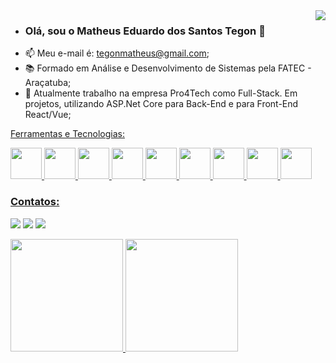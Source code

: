 <img align="right" src="https://visitor-badge.laobi.icu/badge?page_id=Tellaz.visitor-badgee&color=green&style=flat-square">

- ### Olá, sou o Matheus Eduardo dos Santos Tegon 👋
- 📫 Meu e-mail é: tegonmatheus@gmail.com;
- 📚 Formado em Análise e Desenvolvimento de Sistemas pela FATEC - Araçatuba; 
- 👜 Atualmente trabalho na empresa Pro4Tech como Full-Stack. Em projetos, utilizando ASP.Net Core para Back-End e para Front-End React/Vue;
 
<!-- <img src="https://cr-ss-service.azurewebsites.net/api/ScreenShot?widget=summary&username=brunocampos01&badges=3&show-avatar=false&style=--header-bg-color:%23000;--border-radius:10px" width="35%" align="right"> -->
 
<p align="left">
  <a href="https://readme-typing-svg.herokuapp.com?color=0353B1&lines=Software+Developer;2%2B+years+of+coding+experience;Always+learninig+new+things)]></a>
</p>

<!---
Tellaz/Tellaz is a ✨ special ✨ repository because its `README.md` (this file) appears on your GitHub profile.
You can click the Preview link to take a look at your changes.
--->

### Ferramentas e Tecnologias:

<img src="https://cdn.jsdelivr.net/gh/devicons/devicon/icons/git/git-original.svg" width="50" height="50"/> <img src="https://cdn.jsdelivr.net/gh/devicons/devicon/icons/dotnetcore/dotnetcore-original.svg" width="50" height="50"/> <img src="https://img.icons8.com/color/48/000000/microsoft-sql-server.png" width = "50" heigth = "50"/> <img src="https://img.icons8.com/nolan/64/c-sharp-logo.png" width = "50" heigth = "50"/> <img width="50" height="50" src="https://img.icons8.com/officel/40/react.png"/> <img src="https://img.icons8.com/fluency/48/vuejs.png" width = "50" heigth = "50"/> <img src="https://img.icons8.com/color/48/javascript--v1.png" width = "50" heigth = "50"/> <img src="https://cdn.jsdelivr.net/gh/devicons/devicon/icons/jquery/jquery-original-wordmark.svg" width="50" height="50"/> <img src="https://cdn.jsdelivr.net/gh/devicons/devicon/icons/azure/azure-original.svg" width="50" height="50"/> 

### Contatos:

<a href="https://www.instagram.com/matheus_tegon/" target="_blank"><img src="https://img.shields.io/badge/-Instagram-%23E4405F?style=for-the-badge&logo=instagram&logoColor=white" target="_blank"></a>
<a href = "tegonmatheus@gmail.com"><img src="https://img.shields.io/badge/Gmail-D14836?style=for-the-badge&logo=gmail&logoColor=white" target="_blank"></a>
<a href="https://www.linkedin.com/in/matheus-tegon-a95b8a1b0/" target="_blank"><img src="https://img.shields.io/badge/-LinkedIn-%230077B5?style=for-the-badge&logo=linkedin&logoColor=white" target="_blank"></a>   



<a href="https://github.com/Tellaz"> <img height="180em" src="https://github-readme-stats.vercel.app/api/top-langs/?username=Tellaz&layout=compact&langs_count=7&theme=dracula" />  <img height="180em" src="https://github-readme-stats.vercel.app/api?username=Tellaz&show_icons=true&theme=dracula&include_all_commits=true&count_private=false"/>


